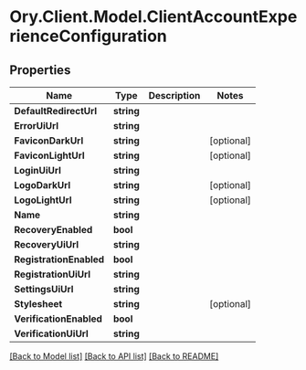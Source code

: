 # Ory.Client.Model.ClientAccountExperienceConfiguration

## Properties

Name | Type | Description | Notes
------------ | ------------- | ------------- | -------------
**DefaultRedirectUrl** | **string** |  | 
**ErrorUiUrl** | **string** |  | 
**FaviconDarkUrl** | **string** |  | [optional] 
**FaviconLightUrl** | **string** |  | [optional] 
**LoginUiUrl** | **string** |  | 
**LogoDarkUrl** | **string** |  | [optional] 
**LogoLightUrl** | **string** |  | [optional] 
**Name** | **string** |  | 
**RecoveryEnabled** | **bool** |  | 
**RecoveryUiUrl** | **string** |  | 
**RegistrationEnabled** | **bool** |  | 
**RegistrationUiUrl** | **string** |  | 
**SettingsUiUrl** | **string** |  | 
**Stylesheet** | **string** |  | [optional] 
**VerificationEnabled** | **bool** |  | 
**VerificationUiUrl** | **string** |  | 

[[Back to Model list]](../README.md#documentation-for-models) [[Back to API list]](../README.md#documentation-for-api-endpoints) [[Back to README]](../README.md)

